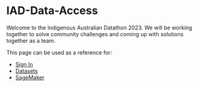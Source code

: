 # IAD-Data-Access
Welcome to the Indigenous Australian Datathon 2023. We will be working together to solve community challenges and coming up with solutions together as a team.

This page can be used as a reference for:
- [Sign In](sign-in)
- [Datasets](datasets)
- [SageMaker](sagemaker)
